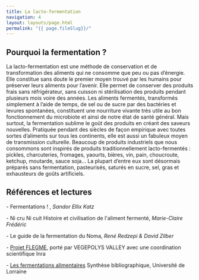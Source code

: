 ```yaml
---
title: La lacto-fermentation
navigation: 4
layout: layouts/page.html
permalink: "{{ page.fileSlug}}/"
---
```

## Pourquoi la fermentation ?

La lacto-fermentation est une méthode de conservation et de transformation des aliments qui ne consomme que peu ou pas d’énergie.
Elle constitue sans doute le premier moyen trouvé par les humains pour préserver leurs aliments pour l’avenir. Elle permet de conserver des produits frais sans réfrigérateur, sans cuisson ni stérilisation des produits pendant plusieurs mois voire des années.
Les aliments fermentés, transformés simplement à l’aide de temps, de sel ou de sucre par des bactéries et levures spontanées, constituent une nourriture vivante très utile au bon fonctionnement du microbiote et ainsi de notre état de santé général.
Mais surtout, la fermentation sublime le goût des produits en créant des saveurs nouvelles.
Pratiquée pendant des siècles de façon empirique avec toutes sortes d’aliments sur tous les continents, elle est aussi un fabuleux moyen de transmission culturelle.
Beaucoup de produits industriels que nous consommons sont inspirés de produits traditionnellement lacto-fermentés : pickles, charcuteries, fromages, yaourts, bières, vin, pain, choucroute, ketchup, moutarde, sauce soja...
La plupart d’entre eux sont désormais préparés sans fermentation, pasteurisés, saturés en sucre, sel, gras et exhausteurs de goûts artificiels.

## Références et lectures 

\- Fermentations ! , *Sandor Ellix Katz*

\- Ni cru Ni cuit  Histoire et civilisation de l'aliment fermenté, *Marie-Claire Frédéric* 

\- Le guide de la fermentation du Noma, *René Redzepi & David Zilber*

\- [Projet FLEGME](https://www.vegepolys-valley.eu/media/flegme_flyer_191007.pdf), porté par VEGEPOLYS VALLEY avec une coordination scientifique Inra

\- [Les fermentations alimentaires](https://ensaia.univ-lorraine.fr/sites/ensaia.univ-lorraine.fr/files/users/telechargements/rapport_final_fermentation2.pdf) Synthèse bibliographique, Université de Lorraine